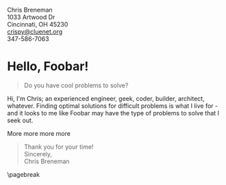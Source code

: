 Chris Breneman\
1033 Artwood Dr\
Cincinnati, OH  45230\
crispy@cluenet.org\
347-586-7063

# Hello, Foobar!

> Do you have cool problems to solve?

Hi, I'm Chris; an experienced engineer, geek, coder, builder, architect, whatever.  Finding optimal solutions for difficult problems is what I live for - and it looks to me like Foobar may have the type of problems to solve that I seek out.

More more more more

> Thank you for your time! \
> Sincerely, \
> Chris Breneman

\pagebreak



